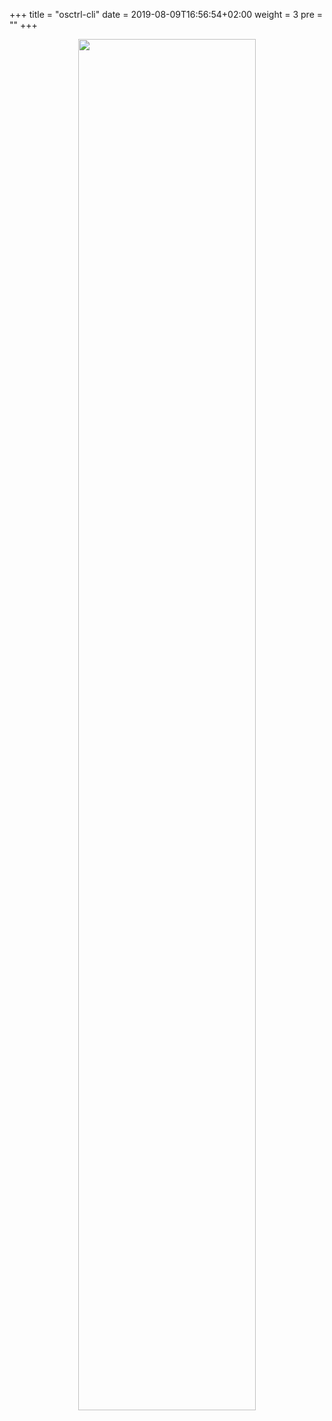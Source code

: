 +++
title = "osctrl-cli"
date = 2019-08-09T16:56:54+02:00
weight = 3
pre = ""
+++

<p align="center">

  <img src="/osctrl-cli.png" style="width:75%; margin: 0;"/>

</p>
